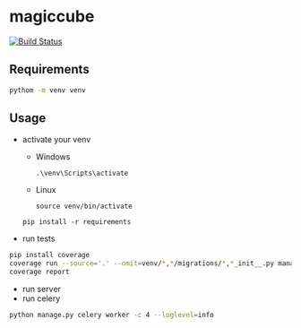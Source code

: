 # magiccube
[![Build Status](https://travis-ci.org/zxh326/magiccube.svg?branch=master)](https://travis-ci.org/zxh326/magiccube)
## Requirements
```bash
pythom -m venv venv
```
## Usage
* activate your venv
    * Windows

        ```.\venv\Scripts\activate```

    * Linux

        ```source venv/bin/activate```

    ```pip install -r requirements```

* run tests
```bash
pip install coverage
coverage run --source='.' --omit=venv/*,*/migrations/*,*_init__.py manage.py test
coverage report
```
* run server
* run celery
```bash
python manage.py celery worker -c 4 --loglevel=info
```
